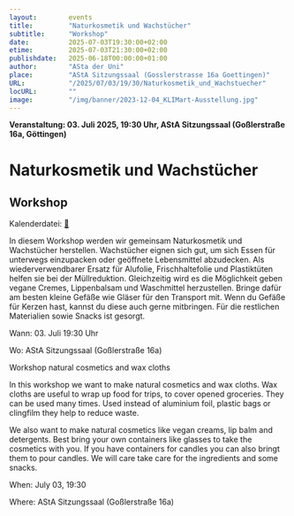 ```yaml
---
layout:        events
title:         "Naturkosmetik und Wachstücher"
subtitle:      "Workshop"
date:          2025-07-03T19:30:00+02:00
etime:         2025-07-03T21:30:00+02:00
publishdate:   2025-06-18T00:00:00+01:00
author:        "ASta der Uni"
place:         "AStA Sitzungssaal (Gosslerstrasse 16a Goettingen)"
URL:           "/2025/07/03/19/30/Naturkosmetik_und_Wachstuecher"
locURL:        ""
image:         "/img/banner/2023-12-04_KLIMart-Ausstellung.jpg"
---
```


**Veranstaltung: 03. Juli 2025, 19:30 Uhr, AStA Sitzungssaal (Goßlerstraße 16a, Göttingen)**

Naturkosmetik und Wachstücher
===========

Workshop
-----------


Kalenderdatei: [📆](/ics/2025-07-03_19-30_naturkosmetik_und_wachstuecher.ics)

In diesem Workshop werden wir gemeinsam Naturkosmetik und Wachstücher herstellen.
Wachstücher eignen sich gut, um sich Essen für unterwegs einzupacken oder geöffnete Lebensmittel abzudecken. Als wiederverwendbarer Ersatz für Alufolie, Frischhaltefolie und Plastiktüten helfen sie bei der Müllreduktion.
Gleichzeitig wird es die Möglichkeit geben vegane Cremes, Lippenbalsam und Waschmittel herzustellen. Bringe dafür am besten kleine Gefäße wie Gläser für den Transport mit. Wenn du Gefäße für Kerzen hast, kannst du diese auch gerne mitbringen.
Für die restlichen Materialien sowie Snacks ist gesorgt.

Wann: 03. Juli 19:30 Uhr

Wo: AStA Sitzungssaal (Goßlerstraße 16a)

 

Workshop natural cosmetics and wax cloths

In this workshop we want to make natural cosmetics and wax cloths. Wax cloths are useful to wrap up food for trips, to cover opened groceries. They can be used many times. Used instead of aluminium foil, plastic bags or clingfilm they help to reduce waste.

We also want to make natural cosmetics like vegan creams, lip balm and detergents. Best bring your own containers like glasses to take the cosmetics with you. If you have containers for candles you can also bringt them to pour candles.
We will care take care for the ingredients and some snacks.

When: July 03, 19:30

Where: AStA Sitzungssaal (Goßlerstraße 16a)

